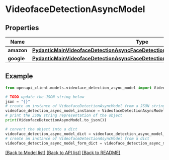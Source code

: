 # VideofaceDetectionAsyncModel


## Properties

Name | Type | Description | Notes
------------ | ------------- | ------------- | -------------
**amazon** | [**PydanticMainVideofaceDetectionAsyncFaceDetectionAsyncDataClass94559370300320**](PydanticMainVideofaceDetectionAsyncFaceDetectionAsyncDataClass94559370300320.md) |  | [optional] 
**google** | [**PydanticMainVideofaceDetectionAsyncFaceDetectionAsyncDataClass94559370224640**](PydanticMainVideofaceDetectionAsyncFaceDetectionAsyncDataClass94559370224640.md) |  | [optional] 

## Example

```python
from openapi_client.models.videoface_detection_async_model import VideofaceDetectionAsyncModel

# TODO update the JSON string below
json = "{}"
# create an instance of VideofaceDetectionAsyncModel from a JSON string
videoface_detection_async_model_instance = VideofaceDetectionAsyncModel.from_json(json)
# print the JSON string representation of the object
print(VideofaceDetectionAsyncModel.to_json())

# convert the object into a dict
videoface_detection_async_model_dict = videoface_detection_async_model_instance.to_dict()
# create an instance of VideofaceDetectionAsyncModel from a dict
videoface_detection_async_model_form_dict = videoface_detection_async_model.from_dict(videoface_detection_async_model_dict)
```
[[Back to Model list]](../README.md#documentation-for-models) [[Back to API list]](../README.md#documentation-for-api-endpoints) [[Back to README]](../README.md)


